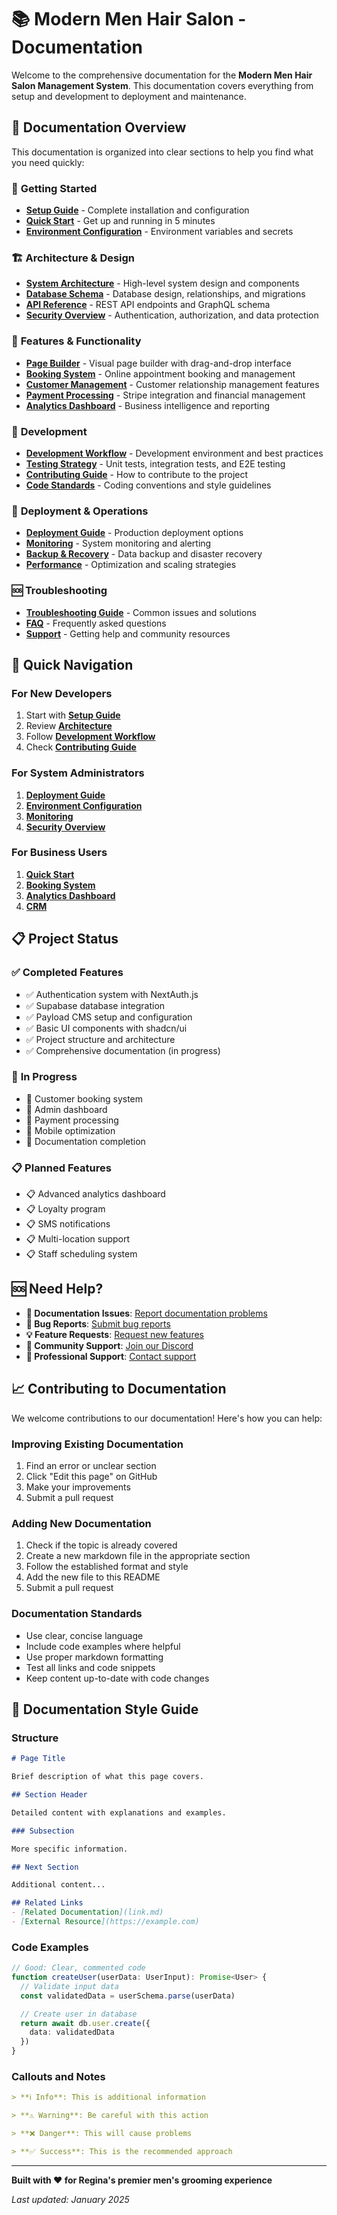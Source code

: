 # 📚 Modern Men Hair Salon - Documentation

Welcome to the comprehensive documentation for the **Modern Men Hair Salon Management System**. This documentation covers everything from setup and development to deployment and maintenance.

## 📖 Documentation Overview

This documentation is organized into clear sections to help you find what you need quickly:

### 🚀 **Getting Started**
- **[Setup Guide](setup.md)** - Complete installation and configuration
- **[Quick Start](quick-start.md)** - Get up and running in 5 minutes
- **[Environment Configuration](environment.md)** - Environment variables and secrets

### 🏗️ **Architecture & Design**
- **[System Architecture](architecture.md)** - High-level system design and components
- **[Database Schema](database.md)** - Database design, relationships, and migrations
- **[API Reference](api.md)** - REST API endpoints and GraphQL schema
- **[Security Overview](security.md)** - Authentication, authorization, and data protection

### 🎨 **Features & Functionality**
- **[Page Builder](builder.md)** - Visual page builder with drag-and-drop interface
- **[Booking System](booking.md)** - Online appointment booking and management
- **[Customer Management](crm.md)** - Customer relationship management features
- **[Payment Processing](payments.md)** - Stripe integration and financial management
- **[Analytics Dashboard](analytics.md)** - Business intelligence and reporting

### 🔧 **Development**
- **[Development Workflow](development.md)** - Development environment and best practices
- **[Testing Strategy](testing.md)** - Unit tests, integration tests, and E2E testing
- **[Contributing Guide](contributing.md)** - How to contribute to the project
- **[Code Standards](standards.md)** - Coding conventions and style guidelines

### 🚢 **Deployment & Operations**
- **[Deployment Guide](deployment.md)** - Production deployment options
- **[Monitoring](monitoring.md)** - System monitoring and alerting
- **[Backup & Recovery](backup.md)** - Data backup and disaster recovery
- **[Performance](performance.md)** - Optimization and scaling strategies

### 🆘 **Troubleshooting**
- **[Troubleshooting Guide](troubleshooting.md)** - Common issues and solutions
- **[FAQ](faq.md)** - Frequently asked questions
- **[Support](support.md)** - Getting help and community resources

## 🎯 Quick Navigation

### For New Developers
1. Start with **[Setup Guide](setup.md)**
2. Review **[Architecture](architecture.md)**
3. Follow **[Development Workflow](development.md)**
4. Check **[Contributing Guide](contributing.md)**

### For System Administrators
1. **[Deployment Guide](deployment.md)**
2. **[Environment Configuration](environment.md)**
3. **[Monitoring](monitoring.md)**
4. **[Security Overview](security.md)**

### For Business Users
1. **[Quick Start](quick-start.md)**
2. **[Booking System](booking.md)**
3. **[Analytics Dashboard](analytics.md)**
4. **[CRM](crm.md)**

## 📋 Project Status

### ✅ **Completed Features**
- ✅ Authentication system with NextAuth.js
- ✅ Supabase database integration
- ✅ Payload CMS setup and configuration
- ✅ Basic UI components with shadcn/ui
- ✅ Project structure and architecture
- ✅ Comprehensive documentation (in progress)

### 🔄 **In Progress**
- 🔄 Customer booking system
- 🔄 Admin dashboard
- 🔄 Payment processing
- 🔄 Mobile optimization
- 🔄 Documentation completion

### 📋 **Planned Features**
- 📋 Advanced analytics dashboard
- 📋 Loyalty program
- 📋 SMS notifications
- 📋 Multi-location support
- 📋 Staff scheduling system

## 🆘 Need Help?

- **📖 Documentation Issues**: [Report documentation problems](https://github.com/modernmen/issues)
- **🐛 Bug Reports**: [Submit bug reports](https://github.com/modernmen/issues)
- **💡 Feature Requests**: [Request new features](https://github.com/modernmen/issues)
- **💬 Community Support**: [Join our Discord](https://discord.gg/modernmen)
- **📧 Professional Support**: [Contact support](mailto:support@modernmen.com)

## 📈 Contributing to Documentation

We welcome contributions to our documentation! Here's how you can help:

### Improving Existing Documentation
1. Find an error or unclear section
2. Click "Edit this page" on GitHub
3. Make your improvements
4. Submit a pull request

### Adding New Documentation
1. Check if the topic is already covered
2. Create a new markdown file in the appropriate section
3. Follow the established format and style
4. Add the new file to this README
5. Submit a pull request

### Documentation Standards
- Use clear, concise language
- Include code examples where helpful
- Use proper markdown formatting
- Test all links and code snippets
- Keep content up-to-date with code changes

## 🎨 Documentation Style Guide

### Structure
```markdown
# Page Title

Brief description of what this page covers.

## Section Header

Detailed content with explanations and examples.

### Subsection

More specific information.

## Next Section

Additional content...

## Related Links
- [Related Documentation](link.md)
- [External Resource](https://example.com)
```

### Code Examples
```typescript
// Good: Clear, commented code
function createUser(userData: UserInput): Promise<User> {
  // Validate input data
  const validatedData = userSchema.parse(userData)

  // Create user in database
  return await db.user.create({
    data: validatedData
  })
}
```

### Callouts and Notes
```markdown
> **ℹ️ Info**: This is additional information

> **⚠️ Warning**: Be careful with this action

> **❌ Danger**: This will cause problems

> **✅ Success**: This is the recommended approach
```

---

**Built with ❤️ for Regina's premier men's grooming experience**

*Last updated: January 2025*
